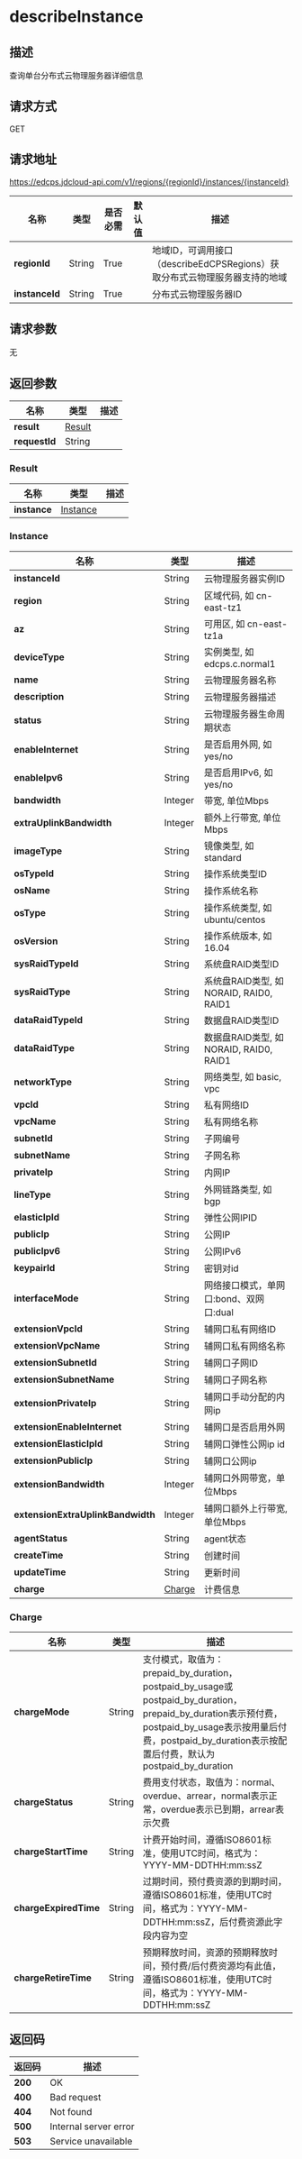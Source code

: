 # describeInstance


## 描述
查询单台分布式云物理服务器详细信息

## 请求方式
GET

## 请求地址
https://edcps.jdcloud-api.com/v1/regions/{regionId}/instances/{instanceId}

|名称|类型|是否必需|默认值|描述|
|---|---|---|---|---|
|**regionId**|String|True| |地域ID，可调用接口（describeEdCPSRegions）获取分布式云物理服务器支持的地域|
|**instanceId**|String|True| |分布式云物理服务器ID|

## 请求参数
无


## 返回参数
|名称|类型|描述|
|---|---|---|
|**result**|[Result](describeinstance#result)| |
|**requestId**|String| |

### <div id="result">Result</div>
|名称|类型|描述|
|---|---|---|
|**instance**|[Instance](describeinstance#instance)| |
### <div id="instance">Instance</div>
|名称|类型|描述|
|---|---|---|
|**instanceId**|String|云物理服务器实例ID|
|**region**|String|区域代码, 如 cn-east-tz1|
|**az**|String|可用区, 如 cn-east-tz1a|
|**deviceType**|String|实例类型, 如 edcps.c.normal1|
|**name**|String|云物理服务器名称|
|**description**|String|云物理服务器描述|
|**status**|String|云物理服务器生命周期状态|
|**enableInternet**|String|是否启用外网, 如 yes/no|
|**enableIpv6**|String|是否启用IPv6, 如 yes/no|
|**bandwidth**|Integer|带宽, 单位Mbps|
|**extraUplinkBandwidth**|Integer|额外上行带宽, 单位Mbps|
|**imageType**|String|镜像类型, 如 standard|
|**osTypeId**|String|操作系统类型ID|
|**osName**|String|操作系统名称|
|**osType**|String|操作系统类型, 如 ubuntu/centos|
|**osVersion**|String|操作系统版本, 如 16.04|
|**sysRaidTypeId**|String|系统盘RAID类型ID|
|**sysRaidType**|String|系统盘RAID类型, 如 NORAID, RAID0, RAID1|
|**dataRaidTypeId**|String|数据盘RAID类型ID|
|**dataRaidType**|String|数据盘RAID类型, 如 NORAID, RAID0, RAID1|
|**networkType**|String|网络类型, 如 basic, vpc|
|**vpcId**|String|私有网络ID|
|**vpcName**|String|私有网络名称|
|**subnetId**|String|子网编号|
|**subnetName**|String|子网名称|
|**privateIp**|String|内网IP|
|**lineType**|String|外网链路类型, 如 bgp|
|**elasticIpId**|String|弹性公网IPID|
|**publicIp**|String|公网IP|
|**publicIpv6**|String|公网IPv6|
|**keypairId**|String|密钥对id|
|**interfaceMode**|String|网络接口模式，单网口:bond、双网口:dual|
|**extensionVpcId**|String|辅网口私有网络ID|
|**extensionVpcName**|String|辅网口私有网络名称|
|**extensionSubnetId**|String|辅网口子网ID|
|**extensionSubnetName**|String|辅网口子网名称|
|**extensionPrivateIp**|String|辅网口手动分配的内网ip|
|**extensionEnableInternet**|String|辅网口是否启用外网|
|**extensionElasticIpId**|String|辅网口弹性公网ip id|
|**extensionPublicIp**|String|辅网口公网ip|
|**extensionBandwidth**|Integer|辅网口外网带宽，单位Mbps|
|**extensionExtraUplinkBandwidth**|Integer|辅网口额外上行带宽, 单位Mbps|
|**agentStatus**|String|agent状态|
|**createTime**|String|创建时间|
|**updateTime**|String|更新时间|
|**charge**|[Charge](describeinstance#charge)|计费信息|
### <div id="charge">Charge</div>
|名称|类型|描述|
|---|---|---|
|**chargeMode**|String|支付模式，取值为：prepaid_by_duration，postpaid_by_usage或postpaid_by_duration，prepaid_by_duration表示预付费，postpaid_by_usage表示按用量后付费，postpaid_by_duration表示按配置后付费，默认为postpaid_by_duration|
|**chargeStatus**|String|费用支付状态，取值为：normal、overdue、arrear，normal表示正常，overdue表示已到期，arrear表示欠费|
|**chargeStartTime**|String|计费开始时间，遵循ISO8601标准，使用UTC时间，格式为：YYYY-MM-DDTHH:mm:ssZ|
|**chargeExpiredTime**|String|过期时间，预付费资源的到期时间，遵循ISO8601标准，使用UTC时间，格式为：YYYY-MM-DDTHH:mm:ssZ，后付费资源此字段内容为空|
|**chargeRetireTime**|String|预期释放时间，资源的预期释放时间，预付费/后付费资源均有此值，遵循ISO8601标准，使用UTC时间，格式为：YYYY-MM-DDTHH:mm:ssZ|

## 返回码
|返回码|描述|
|---|---|
|**200**|OK|
|**400**|Bad request|
|**404**|Not found|
|**500**|Internal server error|
|**503**|Service unavailable|
